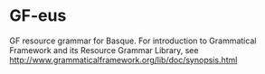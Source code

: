 # GF-eus

GF resource grammar for Basque. For introduction to Grammatical Framework and its Resource Grammar Library, see http://www.grammaticalframework.org/lib/doc/synopsis.html
